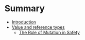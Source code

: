 # Summary

* [Introduction](README.md)
* [Value and reference types](swift_resume/value-and-reference-types.md)
	* [The Role of Mutation in Safety](swift_resume/the-role-of-mutation.md)
